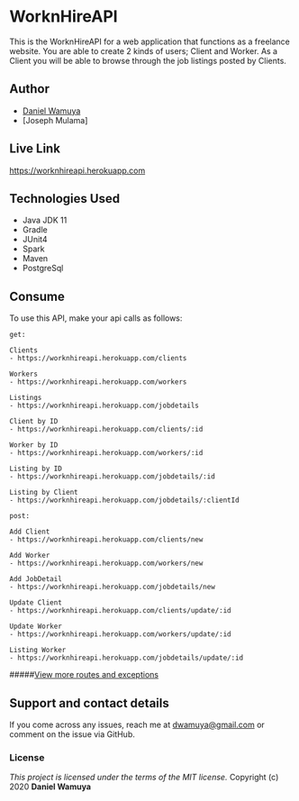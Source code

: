 # WorknHireAPI

This is the WorknHireAPI for a web application that functions as a freelance website.
You are able to create 2 kinds of users; Client and Worker. 
As a Client you will be able to browse through the job listings posted by Clients.

## Author
- [Daniel Wamuya](https://github.com/dannywamuya/)
- [Joseph Mulama]

## Live Link
https://worknhireapi.herokuapp.com

## Technologies Used
- Java JDK 11
- Gradle
- JUnit4
- Spark
- Maven
- PostgreSql

## Consume
To use this API, make your api calls as follows:

```
get: 

Clients
- https://worknhireapi.herokuapp.com/clients

Workers
- https://worknhireapi.herokuapp.com/workers

Listings
- https://worknhireapi.herokuapp.com/jobdetails

Client by ID
- https://worknhireapi.herokuapp.com/clients/:id

Worker by ID
- https://worknhireapi.herokuapp.com/workers/:id

Listing by ID
- https://worknhireapi.herokuapp.com/jobdetails/:id

Listing by Client
- https://worknhireapi.herokuapp.com/jobdetails/:clientId

post:

Add Client
- https://worknhireapi.herokuapp.com/clients/new

Add Worker
- https://worknhireapi.herokuapp.com/workers/new

Add JobDetail
- https://worknhireapi.herokuapp.com/jobdetails/new

Update Client
- https://worknhireapi.herokuapp.com/clients/update/:id

Update Worker
- https://worknhireapi.herokuapp.com/workers/update/:id

Listing Worker
- https://worknhireapi.herokuapp.com/jobdetails/update/:id
```
#####[View more routes and exceptions](https://github.com/dannywamuya/worknhireapi/blob/danny/src/main/java/App.java)

## Support and contact details
If you come across any issues, reach me at dwamuya@gmail.com or comment on the issue via GitHub. 

### License
*This project is licensed under the terms of the MIT license.*
Copyright (c) 2020 **Daniel Wamuya**

